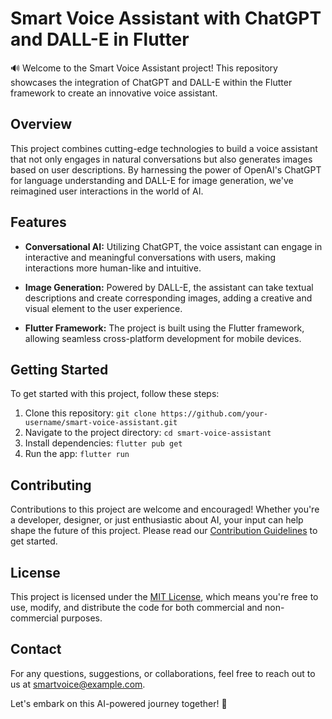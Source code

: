 # Smart Voice Assistant with ChatGPT and DALL-E in Flutter

🔊 Welcome to the Smart Voice Assistant project! This repository showcases the integration of ChatGPT and DALL-E within the Flutter framework to create an innovative voice assistant.

## Overview

This project combines cutting-edge technologies to build a voice assistant that not only engages in natural conversations but also generates images based on user descriptions. By harnessing the power of OpenAI's ChatGPT for language understanding and DALL-E for image generation, we've reimagined user interactions in the world of AI.

## Features

- **Conversational AI:** Utilizing ChatGPT, the voice assistant can engage in interactive and meaningful conversations with users, making interactions more human-like and intuitive.

- **Image Generation:** Powered by DALL-E, the assistant can take textual descriptions and create corresponding images, adding a creative and visual element to the user experience.

- **Flutter Framework:** The project is built using the Flutter framework, allowing seamless cross-platform development for mobile devices.

## Getting Started

To get started with this project, follow these steps:

1. Clone this repository: `git clone https://github.com/your-username/smart-voice-assistant.git`
2. Navigate to the project directory: `cd smart-voice-assistant`
3. Install dependencies: `flutter pub get`
4. Run the app: `flutter run`

## Contributing

Contributions to this project are welcome and encouraged! Whether you're a developer, designer, or just enthusiastic about AI, your input can help shape the future of this project. Please read our [Contribution Guidelines](CONTRIBUTING.md) to get started.

## License

This project is licensed under the [MIT License](LICENSE), which means you're free to use, modify, and distribute the code for both commercial and non-commercial purposes.

## Contact

For any questions, suggestions, or collaborations, feel free to reach out to us at smartvoice@example.com.

Let's embark on this AI-powered journey together! 🚀
